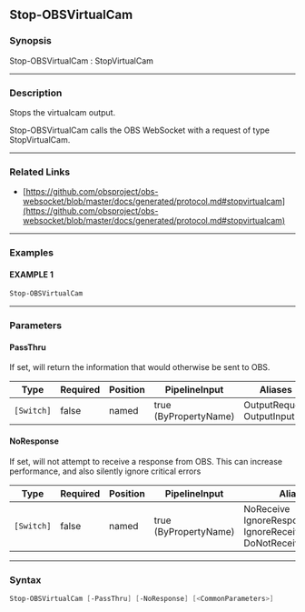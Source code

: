 Stop-OBSVirtualCam
------------------




### Synopsis
Stop-OBSVirtualCam : StopVirtualCam



---


### Description

Stops the virtualcam output.


Stop-OBSVirtualCam calls the OBS WebSocket with a request of type StopVirtualCam.



---


### Related Links
* [https://github.com/obsproject/obs-websocket/blob/master/docs/generated/protocol.md#stopvirtualcam](https://github.com/obsproject/obs-websocket/blob/master/docs/generated/protocol.md#stopvirtualcam)





---


### Examples
#### EXAMPLE 1
```PowerShell
Stop-OBSVirtualCam
```



---


### Parameters
#### **PassThru**

If set, will return the information that would otherwise be sent to OBS.






|Type      |Required|Position|PipelineInput        |Aliases                      |
|----------|--------|--------|---------------------|-----------------------------|
|`[Switch]`|false   |named   |true (ByPropertyName)|OutputRequest<br/>OutputInput|



#### **NoResponse**

If set, will not attempt to receive a response from OBS.
This can increase performance, and also silently ignore critical errors






|Type      |Required|Position|PipelineInput        |Aliases                                                                |
|----------|--------|--------|---------------------|-----------------------------------------------------------------------|
|`[Switch]`|false   |named   |true (ByPropertyName)|NoReceive<br/>IgnoreResponse<br/>IgnoreReceive<br/>DoNotReceiveResponse|





---


### Syntax
```PowerShell
Stop-OBSVirtualCam [-PassThru] [-NoResponse] [<CommonParameters>]
```
